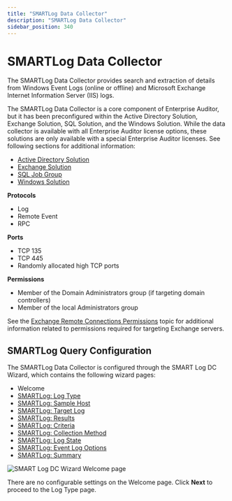 ```yaml
---
title: "SMARTLog Data Collector"
description: "SMARTLog Data Collector"
sidebar_position: 340
---
```


# SMARTLog Data Collector

The SMARTLog Data Collector provides search and extraction of details from Windows Event Logs
(online or offline) and Microsoft Exchange Internet Information Server (IIS) logs.

The SMARTLog Data Collector is a core component of Enterprise Auditor, but it has been preconfigured
within the Active Directory Solution, Exchange Solution, SQL Solution, and the Windows Solution.
While the data collector is available with all Enterprise Auditor license options, these solutions
are only available with a special Enterprise Auditor licenses. See following sections for additional
information:

- [Active Directory Solution](/docs/accessanalyzer/11.6/solutions/activedirectory/overview.md)
- [Exchange Solution](/docs/accessanalyzer/11.6/solutions/exchange/overview.md)
- [SQL Job Group](/docs/accessanalyzer/11.6/solutions/databases/sql/overview.md)
- [Windows Solution](/docs/accessanalyzer/11.6/solutions/windows/overview.md)

**Protocols**

- Log
- Remote Event
- RPC

**Ports**

- TCP 135
- TCP 445
- Randomly allocated high TCP ports

**Permissions**

- Member of the Domain Administrators group (if targeting domain controllers)
- Member of the local Administrators group

See the
[Exchange Remote Connections Permissions](/docs/accessanalyzer/11.6/requirements/exchange/support/remoteconnections.md)
topic for additional information related to permissions required for targeting Exchange servers.

## SMARTLog Query Configuration

The SMARTLog Data Collector is configured through the SMART Log DC Wizard, which contains the
following wizard pages:

- Welcome
- [SMARTLog: Log Type](/docs/accessanalyzer/11.6/admin/datacollector/smartlog/logtype.md)
- [SMARTLog: Sample Host](/docs/accessanalyzer/11.6/admin/datacollector/smartlog/samplehost.md)
- [SMARTLog: Target Log](/docs/accessanalyzer/11.6/admin/datacollector/smartlog/targetlog/targetlog.md)
- [SMARTLog: Results](/docs/accessanalyzer/11.6/admin/datacollector/smartlog/results.md)
- [SMARTLog: Criteria](/docs/accessanalyzer/11.6/admin/datacollector/smartlog/criteria.md)
- [SMARTLog: Collection Method](/docs/accessanalyzer/11.6/admin/datacollector/smartlog/collectionmethod.md)
- [SMARTLog: Log State](/docs/accessanalyzer/11.6/admin/datacollector/smartlog/logstate.md)
- [SMARTLog: Event Log Options](/docs/accessanalyzer/11.6/admin/datacollector/smartlog/eventlogoptions.md)
- [SMARTLog: Summary](/docs/accessanalyzer/11.6/admin/datacollector/smartlog/summary.md)

![SMART Log DC Wizard Welcome page](/images/accessanalyzer/11.6/admin/datacollector/smartlog/welcome.webp)

There are no configurable settings on the Welcome page. Click **Next** to proceed to the Log Type
page.
